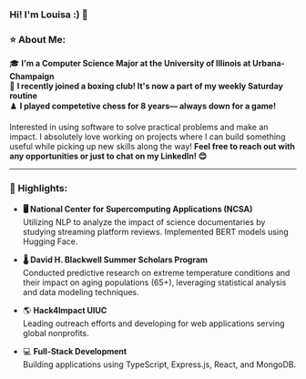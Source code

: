 ### Hi! I'm Louisa :) 👋

### ⭐️ About Me:

🎓 **I'm a Computer Science Major at the University of Illinois at Urbana-Champaign**  
💖 **I recently joined a boxing club! It's now a part of my weekly Saturday routine**  
♟️ **I played competetive chess for 8 years— always down for a game!**  

Interested in using software to solve practical problems and make an impact. I absolutely love working on projects where I can build something useful while picking up new skills along the way! **Feel free to reach out with any opportunities or just to chat on my LinkedIn! 😊**

---

### 🚀 Highlights:

- **🖥️ National Center for Supercomputing Applications (NCSA)**  
    Utilizing NLP to analyze the impact of science documentaries by studying streaming platform reviews. Implemented BERT models using Hugging Face.

- **🌡️ David H. Blackwell Summer Scholars Program**  
    Conducted predictive research on extreme temperature conditions and their impact on aging populations (65+), leveraging statistical analysis and data modeling techniques.  

- 🌎 **Hack4Impact UIUC**  
  Leading outreach efforts and developing for web applications serving global nonprofits.

- 💻 **Full-Stack Development**  
  Building applications using TypeScript, Express.js, React, and MongoDB.
